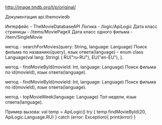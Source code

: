 http://image.tmdb.org/t/p/original/

Документация api.themoviedb

Интерфейс - TheMovieDatabaseAPI
Логика - /logic/ApiLogic
Дата класс страницы - /items/MoviePageX
Дата класс одного фильма - /item/SingleMovie


метод - searchForMovies(query: String, language: Language)
Поиск фильма по названию(query), язык ответа(language) -
enum class Language(val lang: String) {
    RU("ru-RU"),
    EU("en-EU"),
}.

метод - findMovieById(movieId: Int, language: Language)
Поиск фильма по id(movieId), язык ответа(language).

метод - findMovieById(movieId: Int, language: Language)
Поиск фильма по id(movieId), язык ответа(language).

метод - topMovieWeek(language: Language)
Топ недели, язык ответа(language).


Пример вызова:
val temp = ApiLogic()
try {
    temp.findMovieById(20, ApiLogic.Language.RU)
} catch (error: Exception){
    print(error)
}